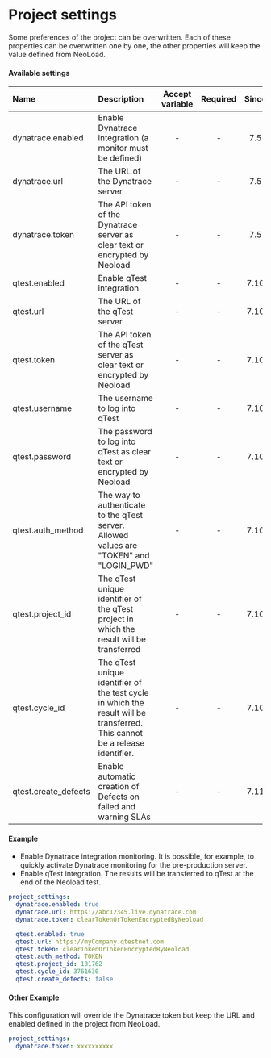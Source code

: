 # Project settings
Some preferences of the project can be overwritten. Each of these properties can be overwritten one by one,
the other properties will keep the value defined from NeoLoad.

#### Available settings

| Name                                    | Description                                                                                       | Accept variable | Required | Since |
|:--------------------------------------- |:------------------------------------------------------------------------------------------------- |:---------------:|:--------:|:-----:|
| dynatrace.enabled                       | Enable Dynatrace integration (a monitor must be defined)                                          | -               | -        | 7.5   |
| dynatrace.url                           | The URL of the Dynatrace server                                                                   | -               | -        | 7.5   |
| dynatrace.token                         | The API token of the Dynatrace server as clear text or encrypted by Neoload                       | -               | -        | 7.5   |
| qtest.enabled                           | Enable qTest integration                                                                          | -               | -        | 7.10   |
| qtest.url                               | The URL of the qTest server                                                                       | -               | -        | 7.10   |
| qtest.token                             | The API token of the qTest server as clear text or encrypted by Neoload                           | -               | -        | 7.10   |
| qtest.username                          | The username to log into qTest                                                                    | -               | -        | 7.10   |
| qtest.password                          | The password to log into qTest as clear text or encrypted by Neoload                              | -               | -        | 7.10   |
| qtest.auth_method                       | The way to authenticate to the qTest server. Allowed values are "TOKEN" and "LOGIN_PWD"           | -               | -        | 7.10   |
| qtest.project_id                        | The qTest unique identifier of the qTest project in which the result will be transferred          | -               | -        | 7.10   |
| qtest.cycle_id                          | The qTest unique identifier of the test cycle in which the result will be transferred. This cannot be a release identifier.  | -               | -        | 7.10   |
| qtest.create_defects                    | Enable automatic creation of Defects on failed and warning SLAs                                   | -               | -        | 7.11   |

#### Example
- Enable Dynatrace integration monitoring. It is possible, for example, to quickly activate Dynatrace monitoring for the pre-production server.
- Enable qTest integration. The results will be transferred to qTest at the end of the Neoload test.
```yaml
project_settings:
  dynatrace.enabled: true
  dynatrace.url: https://abc12345.live.dynatrace.com
  dynatrace.token: clearTokenOrTokenEncryptedByNeoload

  qtest.enabled: true
  qtest.url: https://myCompany.qtestnet.com
  qtest.token: clearTokenOrTokenEncryptedByNeoload
  qtest.auth_method: TOKEN
  qtest.project_id: 101762
  qtest.cycle_id: 3761630
  qtest.create_defects: false
```

#### Other Example
This configuration will override the Dynatrace token but keep the URL and enabled defined in the project from NeoLoad.
```yaml
project_settings:
  dynatrace.token: xxxxxxxxxx
```
